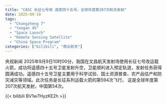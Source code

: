 ```yaml
---
title: "CASC 长征七号改 遥感四十五号，全球年度第207次航天发射"
date: 2025-09-10
tags:
  - "Changzheng 7"
  - "Yaogan 45"
  - "Space Launch"
  - "Remote Sensing Satellite"
  - "China Space Program"
categories: ["bilibili", "商业航天"]
---
```


央视新闻
2025年9月9日10时00分，我国在文昌航天发射场使用长征七号改运载火箭，成功将遥感四十五号卫星发射升空，卫星顺利进入预定轨道，发射任务获得圆满成功。遥感四十五号卫星主要用于科学试验、国土资源普查、农产品估产和防灾减灾等领域。此次任务是长征系列运载火箭的第594次飞行。
这是全球年度第207次航天发射，中国第54次。

{{< bilibili BV1w7HyzKE2h >}}